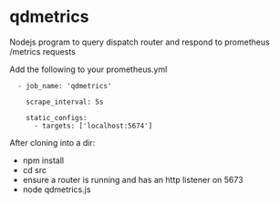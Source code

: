 # qdmetrics
Nodejs program to query dispatch router and respond to prometheus /metrics requests

Add the following to your prometheus.yml
```
  - job_name: 'qdmetrics'

    scrape_interval: 5s

    static_configs:
      - targets: ['localhost:5674']
```

After cloning into a dir:
  - npm install
  - cd src
  - ensure a router is running and has an http listener on 5673
  - node qdmetrics.js
